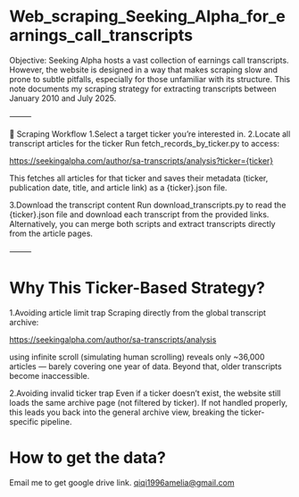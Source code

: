 # Web_scraping_Seeking_Alpha_for_earnings_call_transcripts

Objective:
Seeking Alpha hosts a vast collection of earnings call transcripts. However, the website is designed in a way that makes scraping slow and prone to subtle pitfalls, especially for those unfamiliar with its structure. This note documents my scraping strategy for extracting transcripts between January 2010 and July 2025.

⸻

📌 Scraping Workflow
1.Select a target ticker you’re interested in.
2.Locate all transcript articles for the ticker
Run fetch_records_by_ticker.py to access:

https://seekingalpha.com/author/sa-transcripts/analysis?ticker={ticker}

This fetches all articles for that ticker and saves their metadata (ticker, publication date, title, and article link) as a {ticker}.json file.

3.Download the transcript content
Run download_transcripts.py to read the {ticker}.json file and download each transcript from the provided links.
Alternatively, you can merge both scripts and extract transcripts directly from the article pages.

⸻

# Why This Ticker-Based Strategy?
1.Avoiding article limit trap
Scraping directly from the global transcript archive:

https://seekingalpha.com/author/sa-transcripts/analysis

using infinite scroll (simulating human scrolling) reveals only ~36,000 articles — barely covering one year of data. Beyond that, older transcripts become inaccessible.

2.Avoiding invalid ticker trap
Even if a ticker doesn’t exist, the website still loads the same archive page (not filtered by ticker). If not handled properly, this leads you back into the general archive view, breaking the ticker-specific pipeline.

# How to get the data?
Email me to get google drive link. qiqi1996amelia@gmail.com
